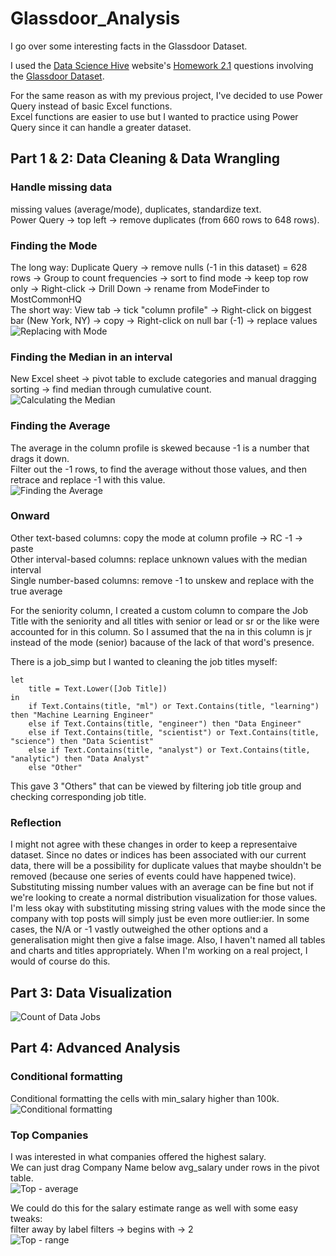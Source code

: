 # Glassdoor_Analysis
I go over some interesting facts in the Glassdoor Dataset.

I used the [Data Science Hive](https://www.datasciencehive.com/data-analyst-path) website's [Homework 2.1](https://docs.google.com/document/d/1FWrl4_E5qdsv9dsHOAu5jbgGQ6zjMB2JFZN-yoRUIoo/edit?tab=t.0#heading=h.dhat3tnlvtlz) questions involving the [Glassdoor Dataset](https://www.kaggle.com/datasets/rashikrahmanpritom/data-science-job-posting-on-glassdoor?select=Uncleaned_DS_jobs.csv).

For the same reason as with my previous project, I've decided to use Power Query instead of basic Excel functions.<br/>
Excel functions are easier to use but I wanted to practice using Power Query since it can handle a greater dataset.

## Part 1 & 2: Data Cleaning & Data Wrangling

### Handle missing data
missing values (average/mode), duplicates, standardize text.<br/>
Power Query -> top left -> remove duplicates (from 660 rows to 648 rows).

### Finding the Mode
The long way: Duplicate Query -> remove nulls (-1 in this dataset) = 628 rows -> Group to count frequencies -> sort to find mode -> keep top row only -> Right-click -> Drill Down -> rename from ModeFinder to MostCommonHQ<br/>
The short way: View tab -> tick "column profile" -> Right-click on biggest bar (New York, NY) -> copy -> Right-click on null bar (-1) -> replace values<br/>
![Replacing with Mode](https://github.com/user-attachments/assets/25608e26-02b7-4f6a-8d79-54334253c43b)

### Finding the Median in an interval
New Excel sheet -> pivot table to exclude categories and manual dragging sorting -> find median through cumulative count.<br/>
![Calculating the Median](https://github.com/user-attachments/assets/5af937e8-b3c7-40cf-84af-6453e8297cd3)

### Finding the Average
The average in the column profile is skewed because -1 is a number that drags it down.<br/>
Filter out the -1 rows, to find the average without those values, and then retrace and replace -1 with this value.<br/>
![Finding the Average](https://github.com/user-attachments/assets/1c99d8f1-469e-4ae9-8524-e3ad46fec66f)

### Onward
Other text-based columns: copy the mode at column profile -> RC -1 -> paste<br/>
Other interval-based columns: replace unknown values with the median interval<br/>
Single number-based columns: remove -1 to unskew and replace with the true average

For the seniority column, I created a custom column to compare the Job Title with the seniority and all titles with senior or lead or sr or the like were accounted for in this column. So I assumed that the na in this column is jr instead of the mode (senior) bacause of the lack of that word's presence.

There is a job_simp but I wanted to cleaning the job titles myself:
```
let
    title = Text.Lower([Job Title])
in
    if Text.Contains(title, "ml") or Text.Contains(title, "learning") then "Machine Learning Engineer"
    else if Text.Contains(title, "engineer") then "Data Engineer"
    else if Text.Contains(title, "scientist") or Text.Contains(title, "science") then "Data Scientist"
    else if Text.Contains(title, "analyst") or Text.Contains(title, "analytic") then "Data Analyst"
    else "Other"
```
This gave 3 "Others" that can be viewed by filtering job title group and checking corresponding job title.

### Reflection
I might not agree with these changes in order to keep a representaive dataset. Since no dates or indices has been associated with our current data, there will be a possibility for duplicate values that maybe shouldn't be removed (because one series of events could have happened twice). Substituting missing number values with an average can be fine but not if we're looking to create a normal distribution visualization for those values. I'm less okay with substituting missing string values with the mode since the company with top posts will simply just be even more outlier:ier. In some cases, the N/A or -1 vastly outweighed the other options and a generalisation might then give a false image. Also, I haven't named all tables and charts and titles appropriately. When I'm working on a real project, I would of course do this.

## Part 3: Data Visualization
![Count of Data Jobs](https://github.com/user-attachments/assets/bc633815-d2fa-4c96-83e6-690988220842)

## Part 4: Advanced Analysis

### Conditional formatting
Conditional formatting the cells with min_salary higher than 100k.<br/>
![Conditional formatting](https://github.com/user-attachments/assets/97010687-7db3-4541-a8b1-08f39f03fa68)

### Top Companies
I was interested in what companies offered the highest salary.<br/>
We can just drag Company Name below avg_salary under rows in the pivot table.<br/>
![Top - average](https://github.com/user-attachments/assets/fdb7c480-ea11-436c-9fa3-2d678c7e37f4)

We could do this for the salary estimate range as well with some easy tweaks:<br/>
filter away by label filters -> begins with -> 2<br/>
![Top - range](https://github.com/user-attachments/assets/3ecb8a5d-c011-40f7-8a8f-c821bbb4d53b)

